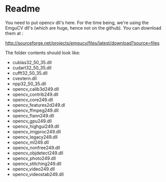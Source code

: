 # Readme

You need to put opencv dll's here. For the time being, we're using the EmguCV dll's (which are huge, hence not on the github). You can download them at :

http://sourceforge.net/projects/emgucv/files/latest/download?source=files

The folder contents should look like:
* cublas32_50_35.dll
* cudart32_50_35.dll
* cufft32_50_35.dll
* cvextern.dll
* npp32_50_35.dll
* opencv_calib3d249.dll
* opencv_contrib249.dll
* opencv_core249.dll
* opencv_features2d249.dl
* opencv_ffmpeg249.dll
* opencv_flann249.dll
* opencv_gpu249.dll
* opencv_highgui249.dll
* opencv_imgproc249.dll
* opencv_legacy249.dll
* opencv_ml249.dll
* opencv_nonfree249.dll
* opencv_objdetect249.dll
* opencv_photo249.dll
* opencv_stitching249.dll
* opencv_video249.dll
* opencv_videostab249.dll